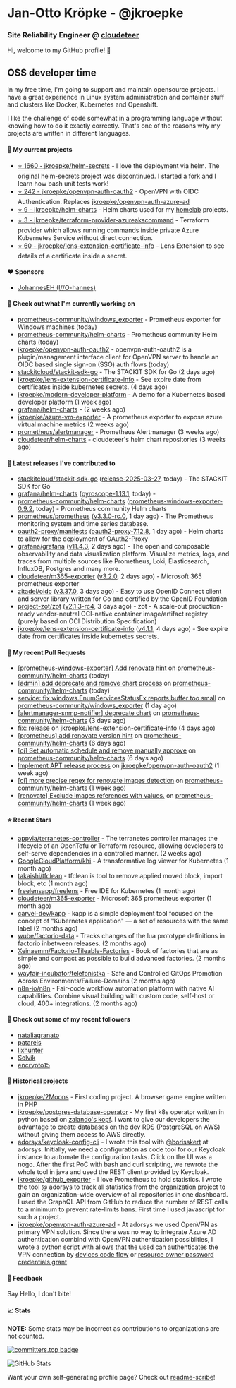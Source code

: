 # Jan-Otto Kröpke - @jkroepke
### Site Reliability Engineer @ [cloudeteer](https://cloudeteer.de/)

Hi, welcome to my GitHub profile! 👋

## OSS developer time
In my free time, I'm going to support and maintain opensource projects. I have a great experience in Linux system administration and container stuff and clusters like Docker, Kubernetes and Openshift.

I like the challenge of code somewhat in a programming language without knowing how to do it exactly correctly. That's one of the reasons why my projects are written in different languages.

#### 🌱 My current projects
- [⭐️ 1660 - jkroepke/helm-secrets](https://github.com/jkroepke/helm-secrets) - I love the deployment via helm. The original helm-secrets project was discontinued. I started a fork and I learn how bash unit tests work!
- [⭐️ 242 - jkroepke/openvpn-auth-oauth2](https://github.com/jkroepke/openvpn-auth-oauth2) - OpenVPN with OIDC Authentication. Replaces  [jkroepke/openvpn-auth-azure-ad](https://github.com/jkroepke/openvpn-auth-azure-ad) 
- [⭐️ 9 - jkroepke/helm-charts](https://github.com/jkroepke/helm-charts) - Helm charts used for my [homelab](https://github.com/jkroepke/homelab) projects.
- [⭐️ 3 - jkroepke/terraform-provider-azureakscommand](https://github.com/jkroepke/terraform-provider-azureakscommand) - Terraform provider which allows running commands inside private Azure Kubernetes Service without direct connection.
- [⭐️ 60 - jkroepke/lens-extension-certificate-info](https://github.com/jkroepke/lens-extension-certificate-info) - Lens Extension to see details of a certificate inside a secret.

#### ❤️ Sponsors

- [JohannesEH (I//O-hannes)](https://github.com/JohannesEH)


#### 👷 Check out what I'm currently working on

- [prometheus-community/windows_exporter](https://github.com/prometheus-community/windows_exporter) - Prometheus exporter for Windows machines (today)
- [prometheus-community/helm-charts](https://github.com/prometheus-community/helm-charts) - Prometheus community Helm charts (today)
- [jkroepke/openvpn-auth-oauth2](https://github.com/jkroepke/openvpn-auth-oauth2) - openvpn-auth-oauth2 is a plugin/management interface client for OpenVPN server to handle an OIDC based single sign-on (SSO) auth flows (today)
- [stackitcloud/stackit-sdk-go](https://github.com/stackitcloud/stackit-sdk-go) - The STACKIT SDK for Go (2 days ago)
- [jkroepke/lens-extension-certificate-info](https://github.com/jkroepke/lens-extension-certificate-info) - See expire date from certificates inside kubernetes secrets. (4 days ago)
- [jkroepke/modern-developer-platform](https://github.com/jkroepke/modern-developer-platform) - A demo for a Kubernetes based developer platform (1 week ago)
- [grafana/helm-charts](https://github.com/grafana/helm-charts) -  (2 weeks ago)
- [jkroepke/azure-vm-exporter](https://github.com/jkroepke/azure-vm-exporter) - A prometheus exporter to expose azure virtual machine metrics (2 weeks ago)
- [prometheus/alertmanager](https://github.com/prometheus/alertmanager) - Prometheus Alertmanager (3 weeks ago)
- [cloudeteer/helm-charts](https://github.com/cloudeteer/helm-charts) - cloudeteer's helm chart repositories (3 weeks ago)

#### 🔭 Latest releases I've contributed to

- [stackitcloud/stackit-sdk-go](https://github.com/stackitcloud/stackit-sdk-go) ([release-2025-03-27](https://github.com/stackitcloud/stackit-sdk-go/releases/tag/release-2025-03-27), today) - The STACKIT SDK for Go
- [grafana/helm-charts](https://github.com/grafana/helm-charts) ([pyroscope-1.13.1](https://github.com/grafana/helm-charts/releases/tag/pyroscope-1.13.1), today) - 
- [prometheus-community/helm-charts](https://github.com/prometheus-community/helm-charts) ([prometheus-windows-exporter-0.9.2](https://github.com/prometheus-community/helm-charts/releases/tag/prometheus-windows-exporter-0.9.2), today) - Prometheus community Helm charts
- [prometheus/prometheus](https://github.com/prometheus/prometheus) ([v3.3.0-rc.0](https://github.com/prometheus/prometheus/releases/tag/v3.3.0-rc.0), 1 day ago) - The Prometheus monitoring system and time series database.
- [oauth2-proxy/manifests](https://github.com/oauth2-proxy/manifests) ([oauth2-proxy-7.12.8](https://github.com/oauth2-proxy/manifests/releases/tag/oauth2-proxy-7.12.8), 1 day ago) - Helm charts to allow for the deployment of OAuth2-Proxy
- [grafana/grafana](https://github.com/grafana/grafana) ([v11.4.3](https://github.com/grafana/grafana/releases/tag/v11.4.3), 2 days ago) - The open and composable observability and data visualization platform. Visualize metrics, logs, and traces from multiple sources like Prometheus, Loki, Elasticsearch, InfluxDB, Postgres and many more. 
- [cloudeteer/m365-exporter](https://github.com/cloudeteer/m365-exporter) ([v3.2.0](https://github.com/cloudeteer/m365-exporter/releases/tag/v3.2.0), 2 days ago) - Microsoft 365 prometheus exporter
- [zitadel/oidc](https://github.com/zitadel/oidc) ([v3.37.0](https://github.com/zitadel/oidc/releases/tag/v3.37.0), 3 days ago) - Easy to use OpenID Connect client and server library written for Go and certified by the OpenID Foundation
- [project-zot/zot](https://github.com/project-zot/zot) ([v2.1.3-rc4](https://github.com/project-zot/zot/releases/tag/v2.1.3-rc4), 3 days ago) - zot - A scale-out production-ready vendor-neutral OCI-native container image/artifact registry (purely based on OCI Distribution Specification)
- [jkroepke/lens-extension-certificate-info](https://github.com/jkroepke/lens-extension-certificate-info) ([v4.1.1](https://github.com/jkroepke/lens-extension-certificate-info/releases/tag/v4.1.1), 4 days ago) - See expire date from certificates inside kubernetes secrets.

#### 🔨 My recent Pull Requests

- [[prometheus-windows-exporter] Add renovate hint](https://github.com/prometheus-community/helm-charts/pull/5485) on [prometheus-community/helm-charts](https://github.com/prometheus-community/helm-charts) (today)
- [[admin] add deprecate and remove chart process](https://github.com/prometheus-community/helm-charts/pull/5484) on [prometheus-community/helm-charts](https://github.com/prometheus-community/helm-charts) (today)
- [service: fix windows.EnumServicesStatusEx reports buffer too small](https://github.com/prometheus-community/windows_exporter/pull/1954) on [prometheus-community/windows_exporter](https://github.com/prometheus-community/windows_exporter) (1 day ago)
- [[alertmanager-snmp-notifier] deprecate chart](https://github.com/prometheus-community/helm-charts/pull/5476) on [prometheus-community/helm-charts](https://github.com/prometheus-community/helm-charts) (3 days ago)
- [fix: release](https://github.com/jkroepke/lens-extension-certificate-info/pull/11) on [jkroepke/lens-extension-certificate-info](https://github.com/jkroepke/lens-extension-certificate-info) (4 days ago)
- [[prometheus] add renovate version hint](https://github.com/prometheus-community/helm-charts/pull/5465) on [prometheus-community/helm-charts](https://github.com/prometheus-community/helm-charts) (6 days ago)
- [[ci] Set automatic schedule and remove manually approve](https://github.com/prometheus-community/helm-charts/pull/5463) on [prometheus-community/helm-charts](https://github.com/prometheus-community/helm-charts) (6 days ago)
- [Implement APT release process](https://github.com/jkroepke/openvpn-auth-oauth2/pull/445) on [jkroepke/openvpn-auth-oauth2](https://github.com/jkroepke/openvpn-auth-oauth2) (1 week ago)
- [[ci] more precise regex for renovate images detection](https://github.com/prometheus-community/helm-charts/pull/5461) on [prometheus-community/helm-charts](https://github.com/prometheus-community/helm-charts) (1 week ago)
- [[renovate] Exclude images references with values.](https://github.com/prometheus-community/helm-charts/pull/5457) on [prometheus-community/helm-charts](https://github.com/prometheus-community/helm-charts) (1 week ago)

#### ⭐ Recent Stars

- [appvia/terranetes-controller](https://github.com/appvia/terranetes-controller) - The terranetes controller manages the lifecycle of an OpenTofu or Terraform resource, allowing developers to self-serve dependencies in a controlled manner. (2 weeks ago)
- [GoogleCloudPlatform/khi](https://github.com/GoogleCloudPlatform/khi) - A transformative log viewer for Kubernetes (1 month ago)
- [takaishi/tfclean](https://github.com/takaishi/tfclean) - tfclean is tool to remove applied moved block, import block, etc (1 month ago)
- [freelensapp/freelens](https://github.com/freelensapp/freelens) - Free IDE for Kubernetes (1 month ago)
- [cloudeteer/m365-exporter](https://github.com/cloudeteer/m365-exporter) - Microsoft 365 prometheus exporter (1 month ago)
- [carvel-dev/kapp](https://github.com/carvel-dev/kapp) - kapp is a simple deployment tool focused on the concept of "Kubernetes application" — a set of resources with the same label (2 months ago)
- [wube/factorio-data](https://github.com/wube/factorio-data) - Tracks changes of the lua prototype definitions in factorio inbetween releases. (2 months ago)
- [Xeinaemm/Factorio-Tileable-Factories](https://github.com/Xeinaemm/Factorio-Tileable-Factories) - Book of factories that are as simple and compact as possible to build advanced factories. (2 months ago)
- [wayfair-incubator/telefonistka](https://github.com/wayfair-incubator/telefonistka) - Safe and Controlled GitOps Promotion Across Environments/Failure-Domains (2 months ago)
- [n8n-io/n8n](https://github.com/n8n-io/n8n) - Fair-code workflow automation platform with native AI capabilities. Combine visual building with custom code, self-host or cloud, 400+ integrations. (2 months ago)

#### 👯 Check out some of my recent followers

- [nataliagranato](https://github.com/nataliagranato)
- [patareis](https://github.com/patareis)
- [lixhunter](https://github.com/lixhunter)
- [Solvik](https://github.com/Solvik)
- [encrypto15](https://github.com/encrypto15)

#### 📜 Historical projects
- [jkroepke/2Moons](https://github.com/jkroepke/2Moons) - First coding project. A browser game engine written in PHP
- [jkroepke/postgres-database-operator](https://github.com/jkroepke/postgres-database-operator) - My first k8s operator written in python based on [zalando's kopf](https://github.com/zalando-incubator/kopf). I want to give our developers the advantage to create databases on the dev RDS (PostgreSQL on AWS) without giving them access to AWS directly.
- [adorsys/keycloak-config-cli](https://github.com/adorsys/keycloak-config-cli) - I wrote this tool with [@borisskert](https://github.com/borisskert) at adorsys. Initially, we need a configuration as code tool for our Keycloak instance to automate the configuration tasks. Click on the UI was a nogo. After the first PoC with bash and curl scripting, we rewrote the whole tool in java and used the REST client provided by Keycloak.
- [jkroepke/github_exporter](https://github.com/jkroepke/github_exporter) - I love Prometheus to hold statistics. I wrote the tool @ adorsys to track all statistics from the organization project to gain an organization-wide overview of all repositories in one dashboard. I used the GraphQL API from GitHub to reduce the number of REST calls to a minimum to prevent rate-limits bans. First time I used javascript for such a project.
- [jkroepke/openvpn-auth-azure-ad](https://github.com/jkroepke/openvpn-auth-azure-ad) - At adorsys we used OpenVPN as primary VPN solution. Since there was no way to integrate Azure AD authentication combind with OpenVPN authentication possiblities, I wrote a python script with allows that the used can authenticates the VPN connection by [devices code flow](https://docs.microsoft.com/en-us/azure/active-directory/develop/v2-oauth2-device-code) or [resource owner password credentials grant](https://docs.microsoft.com/en-us/azure/active-directory/develop/v2-oauth-ropc)

#### 💬 Feedback

Say Hello, I don't bite!

#### 📈 Stats

**NOTE:** Some stats may be incorrect as contributions to organizations
are not counted.

[![committers.top badge](https://user-badge.committers.top/germany/jkroepke.svg)](https://user-badge.committers.top/germany/jkroepke)

![GitHub Stats](https://github-readme-stats.vercel.app/api?username=jkroepke&count_private=false&theme=tokyonight&show_icons=true)

Want your own self-generating profile page? Check out [readme-scribe](https://github.com/muesli/readme-scribe)!
